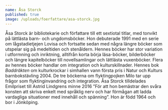```yaml
---
name: Åsa Storck
published: true
image: /uploads/foerfattare/asa-storck.jpg
---
```

Åsa Storck är bibliotekarie och författare till ett sextiotal titlar, med tonvikt på lättlästa barn- och ungdomsböcker. Hon debuterade 1991 med en serie om lågstadietjejen Lovisa och fortsatte sedan med några längre böcker som utspelar sig på medeltiden och stenåldern. Hennes böcker har stor variation i utformning och inriktning, alltifrån korta börja läsa-böcker, bilderböcker och längre kapitelböcker till novellsamlingar och lättlästa vuxenböcker. Flera av hennes böcker handlar om integration och kulturskillnader. Hennes bok _Baddräkten_ om kulturkrockar i simhallen vann första pris i Natur och Kulturs barnbokstävling 2004. De tre böckerna om flyktingpojken Milo tar upp frågor som flyktinginvandring och integration. Åsa Storck tilldelades Emilpriset till Astrid Lindgrens minne 2016 ”För att hon bemästrar den svåra konsten att skriva enkelt med språklig nerv och har förmågan att ladda vardagliga situationer med innehåll och spänning”. Hon är född 1964 och bor i Jönköping.
